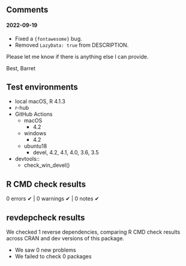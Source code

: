 ## Comments

#### 2022-09-19

* Fixed a `{fontawesome}` bug.
* Removed `LazyData: true` from DESCRIPTION.

Please let me know if there is anything else I can provide.

Best,
Barret

## Test environments

* local macOS, R 4.1.3
* r-hub
* GitHub Actions
  * macOS
    * 4.2
  * windows
    * 4.2
  * ubuntu18
    * devel, 4.2, 4.1, 4.0, 3.6, 3.5
* devtools::
  * check_win_devel()

## R CMD check results

0 errors ✔ | 0 warnings ✔ | 0 notes ✔

## revdepcheck results

We checked 1 reverse dependencies, comparing R CMD check results across CRAN and dev versions of this package.

 * We saw 0 new problems
 * We failed to check 0 packages
